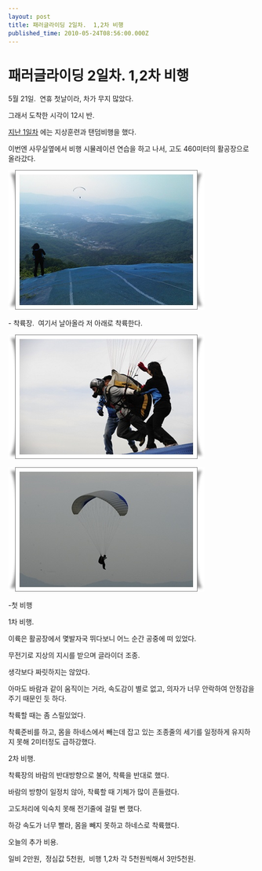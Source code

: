 ```yaml
---
layout: post
title: 패러글라이딩 2일차.  1,2차 비행
published_time: 2010-05-24T08:56:00.000Z
---
```


# 패러글라이딩 2일차.  1,2차 비행


5월 21일.  연휴 첫날이라, 차가 무지 많았다.

그래서 도착한 시각이 12시 반.

[지난 1일차](../10487898.html) 에는 지상훈련과 탠덤비행을 했다.

이번엔 사무실옆에서 비행 시뮬레이션 연습을 하고 나서, 고도 460미터의 활공장으로 올라갔다.

![](../pds/201005/24/80/a0109780_4bf9e1642c6a5.jpg)

\- 착륙장.  여기서 날아올라 저 아래로 착륙한다.

![](../pds/201005/24/80/a0109780_4bf9be4d55904.jpg)

![](../pds/201005/24/80/a0109780_4bf9be4f08d6c.jpg)

-첫 비행

1차 비행.

이륙은 활공장에서 몇발자국 뛰다보니 어느 순간 공중에 떠 있었다.

무전기로 지상의 지시를 받으며 글라이더 조종.

생각보다 짜릿하지는 않았다.

아마도 바람과 같이 움직이는 거라, 속도감이 별로 없고, 의자가 너무 안락하여 안정감을 주기 때문인 듯 하다.

착륙할 때는 좀 스릴있었다.

착륙준비를 하고, 몸을 하네스에서 빼는데 잡고 있는 조종줄의 세기를 일정하게 유지하지 못해 2미터정도 급하강했다.

2차 비행.

착륙장의 바람의 반대방향으로 불어, 착륙을 반대로 했다.

바람의 방향이 일정치 않아, 착륙할 때 기체가 많이 흔들렸다.

고도처리에 익숙치 못해 전기줄에 걸릴 뻔 했다.

하강 속도가 너무 빨라, 몸을 빼지 못하고 하네스로 착륙했다.

오늘의 추가 비용.

일비 2만원,  정심값 5천원,  비행 1,2차 각 5천원씩해서 3만5천원.

